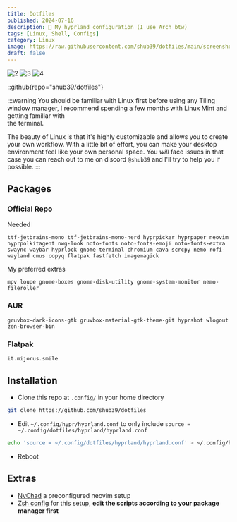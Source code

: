 ```yaml
---
title: Dotfiles
published: 2024-07-16
description: 🤖 My hyprland configuration (I use Arch btw)
tags: [Linux, Shell, Configs]
category: Linux
image: https://raw.githubusercontent.com/shub39/dotfiles/main/screenshots/1.png
draft: false
---
```


![2](https://raw.githubusercontent.com/shub39/dotfiles/main/screenshots/2.png)
![3](https://raw.githubusercontent.com/shub39/dotfiles/main/screenshots/3.png)
![4](https://raw.githubusercontent.com/shub39/dotfiles/main/screenshots/4.png)

::github{repo="shub39/dotfiles"}

:::warning
You should be familiar with Linux first before using any Tiling window manager, I recommend spending a few months with Linux Mint and getting familiar with  
the terminal. 

The beauty of Linux is that it's highly customizable and allows you to create your own workflow. With a little bit of effort, you can make your desktop environment feel like your own personal space. You *will* face issues in that case you can reach out to me on discord `@shub39` and I'll try to help you if possible. 
:::

## Packages

### Official Repo
Needed
```
ttf-jetbrains-mono ttf-jetbrains-mono-nerd hyprpicker hyprpaper neovim hyprpolkitagent nwg-look noto-fonts noto-fonts-emoji noto-fonts-extra swaync waybar hyprlock gnome-terminal chromium cava scrcpy nemo rofi-wayland cmus copyq flatpak fastfetch imagemagick
```

My preferred extras
```
mpv loupe gnome-boxes gnome-disk-utility gnome-system-monitor nemo-fileroller
```

### AUR
```
gruvbox-dark-icons-gtk gruvbox-material-gtk-theme-git hyprshot wlogout zen-browser-bin
```

### Flatpak
```
it.mijorus.smile
```

## Installation

- Clone this repo at `.config/` in your home directory

```bash
git clone https://github.com/shub39/dotfiles
```

- Edit `~/.config/hypr/hyprland.conf` to only include `source = ~/.config/dotfiles/hyprland/hyprland.conf`
```bash
echo 'source = ~/.config/dotfiles/hyprland/hyprland.conf' > ~/.config/hypr/hyprland.conf
```

- Reboot

## Extras

- [NvChad](https://nvchad.com/) a preconfigured neovim setup
- [Zsh config](https://github.com/pixegami/terminal-profile) for this setup, **edit the scripts according to your package manager first**